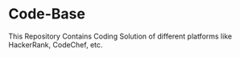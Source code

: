 # Code-Base
This Repository Contains Coding Solution of different platforms like HackerRank, CodeChef, etc.

